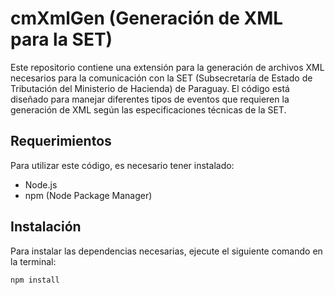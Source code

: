 # cmXmlGen (Generación de XML para la SET)

Este repositorio contiene una extensión para la generación de archivos XML necesarios para la comunicación con la SET (Subsecretaría de Estado de Tributación del Ministerio de Hacienda) de Paraguay. El código está diseñado para manejar diferentes tipos de eventos que requieren la generación de XML según las especificaciones técnicas de la SET.

## Requerimientos

Para utilizar este código, es necesario tener instalado:

- Node.js
- npm (Node Package Manager)

## Instalación

Para instalar las dependencias necesarias, ejecute el siguiente comando en la terminal:

```bash
npm install

